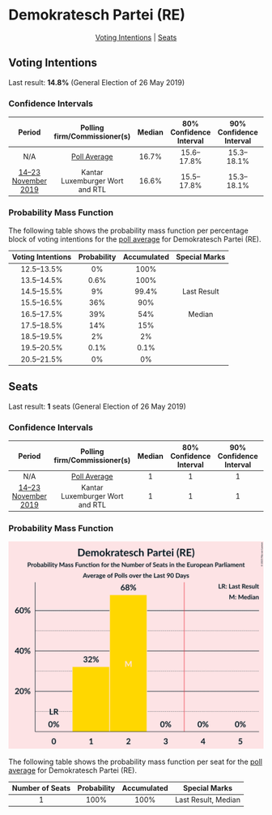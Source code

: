 # Demokratesch Partei (RE)

<p align="center"><a href="#voting-intentions">Voting Intentions</a> | <a href="#seats">Seats</a></p>

## Voting Intentions

Last result: **14.8%** (General Election of 26 May 2019)

### Confidence Intervals

| Period     | Polling firm/Commissioner(s) | Median | 80% Confidence Interval | 90% Confidence Interval | 95% Confidence Interval | 99% Confidence Interval |
|:----------:|:----------------:|:-----------:|:-----------------------:|:-----------------------:|:-----------------------:|:-----------------------:|
| N/A | [Poll Average](average.html) | 16.7% | 15.6–17.8% | 15.3–18.1% | 15.0–18.4% | 14.5–19.0% |
| [14–23 November 2019](2019-11-23-Kantar.html) | Kantar <br> Luxemburger Wort and RTL | 16.6% | 15.5–17.8% | 15.3–18.1% | 15.0–18.4% | 14.5–19.0% |

### Probability Mass Function

The following table shows the probability mass function per percentage block of voting intentions for the [poll average](average.html) for Demokratesch Partei (RE).

| Voting Intentions | Probability | Accumulated | Special Marks |
|:-----------------:|:-----------:|:-----------:|:-------------:|
| 12.5–13.5% | 0% | 100% |  |
| 13.5–14.5% | 0.6% | 100% |  |
| 14.5–15.5% | 9% | 99.4% | Last Result |
| 15.5–16.5% | 36% | 90% |  |
| 16.5–17.5% | 39% | 54% | Median |
| 17.5–18.5% | 14% | 15% |  |
| 18.5–19.5% | 2% | 2% |  |
| 19.5–20.5% | 0.1% | 0.1% |  |
| 20.5–21.5% | 0% | 0% |  |


## Seats

Last result: **1** seats (General Election of 26 May 2019)

### Confidence Intervals

| Period     | Polling firm/Commissioner(s) | Median | 80% Confidence Interval | 90% Confidence Interval | 95% Confidence Interval | 99% Confidence Interval |
|:----------:|:----------------:|:------:|:-----------------------:|:-----------------------:|:-----------------------:|:-----------------------:|
| N/A | [Poll Average](average.html) | 1 | 1 | 1 | 1 | 1 |
| [14–23 November 2019](2019-11-23-Kantar.html) | Kantar <br> Luxemburger Wort and RTL | 1 | 1 | 1 | 1 | 1 |

### Probability Mass Function

![Graph with seats probability mass function not yet produced](average-seats-pmf-demokrateschparteire.png "Seats Probability Mass Function")

The following table shows the probability mass function per seat for the [poll average](average.html) for Demokratesch Partei (RE).

| Number of Seats | Probability | Accumulated | Special Marks |
|:---------------:|:-----------:|:-----------:|:-------------:|
| 1 | 100% | 100% | Last Result, Median |


